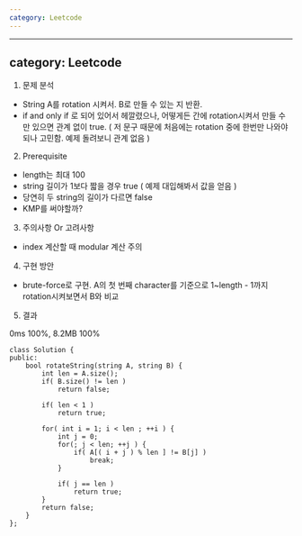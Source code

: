 ```yaml
---
category: Leetcode
---
```


---
category: Leetcode
---

1. 문제 분석
  - String A를 rotation 시켜서. B로 만들 수 있는 지 반환.
  - if and only if 로 되어 있어서 헤깔렸으나, 어떻게든 간에 rotation시켜서 만들 수 만 있으면 관계 없이 true. ( 저 문구 때문에 처음에는 rotation 중에 한번만 나와야 되나 고민함. 예제 돌려보니 관계 없음 )

2. Prerequisite
  - length는 최대 100
  - string 길이가 1보다 짧을 경우 true ( 예제 대입해봐서 값을 얻음 )
  - 당연히 두 string의 길이가 다르면 false
  - KMP를 써야할까?

3. 주의사항 Or 고려사항
  - index 계산할 때 modular 계산 주의

4. 구현 방안
  - brute-force로 구현. A의 첫 번째 character를 기준으로 1~length - 1까지 rotation시켜보면서 B와 비교

5. 결과

0ms 100%, 8.2MB 100%


```
class Solution {
public:
    bool rotateString(string A, string B) {
        int len = A.size();
        if( B.size() != len )
            return false;
        
        if( len < 1 )
            return true;
        
        for( int i = 1; i < len ; ++i ) {
            int j = 0;
            for(; j < len; ++j ) {
                if( A[( i + j ) % len ] != B[j] )
                    break;
            }
            
            if( j == len ) 
                return true;
        }
        return false;
    }
};
```
